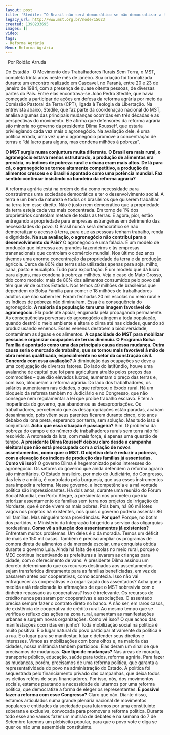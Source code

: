 ```yaml
---
layout: post
title: 'Stedile: “O Brasil não será democrático se não democratizar a terra”'
legacy_url: http://www.mst.org.br/node/15623
created: 1390233695
images: []
video: 
tags:
- Reforma Agrária
Menu: Reforma Agrária
---
```



 
Por Roldão Arruda

Do Estadão
 
O Movimento dos Trabalhadores Rurais Sem Terra, o MST, completa trinta anos neste mês de janeiro. Sua criação foi formalizada durante um encontro realizado em Cascavel, no Paraná, entre 20 e 23 de janeiro de 1984, com a presença de quase oitenta pessoas, de diversas partes do País.
Entre elas encontrava-se João Pedro Stedile, que havia começado a participar de ações em defesa da reforma agrária por meio da Comissão Pastoral da Terra (CPT), ligada à Teologia da Libertação.
Na entrevista abaixo, Stedile, que faz parte da coordenação nacional do MST, analisa algumas das principais mudanças ocorridas em três décadas e as perspectivas do movimento.
Ele afirma que defensores da reforma agrária são minoria no governo da presidente Dilma Rousseff, que estaria privilegiando cada vez mais o agronegócio. Na avaliação dele, é uma política errada, uma vez que o agronegócio promove a concentração de terras e “dá lucro para alguns, mas condena milhões à pobreza”.

**O MST surgiu numa conjuntura muita diferente. O Brasil era mais rural, o agronegócio estava menos estruturado, a produção de alimentos era precária, os índices de pobreza rural e urbana eram mais altos. De lá para cá, o agronegócio se tornou altamente competitivo, a produção de alimentos cresceu e o Brasil é apontado como uma potência mundial. Faz sentido continuar insistindo na bandeira da reforma agrária?**

A reforma agrária está na ordem do dia como necessidade para construirmos uma sociedade democrática e ter o desenvolvimento social.
A terra é um bem da natureza e todos os brasileiros que quiserem trabalhar na terra tem esse direito. Não é justo nem democrático que a propriedade da terra esteja cada vez mais concentrada. Em torno de 1% dos proprietários controlam metade de todas as terras.
E agora, pior, estão entregando a propriedade para empresas estrangeiras em detrimento das necessidades do povo. O Brasil nunca será democrático se não democratizar o acesso à terra, para que as pessoas tenham trabalho, renda e dignidade.
**Na sua avaliação, o agronegócio não contribui para o desenvolvimento do País?**
O agronegócio é uma falácia. É um modelo de produção que interessa aos grandes fazendeiros e às empresas transnacionais que controlam o comércio mundial. Nos último dez anos tivemos uma enorme concentração da propriedade da terra e da produção agrícola.
Cerca de 80% das terras são utilizadas apenas para soja, milho, cana, pasto e eucalipto. Tudo para exportação. É um modelo que dá lucro para alguns, mas condena à pobreza milhões. Veja o caso do Mato Grosso, tido como modelo: mais de 80% dos alimentos consumidos pelo povo dali têm que vir de outros Estados.
Nós temos 40 milhões de brasileiros que dependem do Bolsa Família para comer e 18 milhões de trabalhadores adultos que não sabem ler. Foram fechadas 20 mil escolas no meio rural e os índices de pobreza não diminuíram. Essa é a consequência do agronegócio.
**A maioria da população tem uma imagem favorável do agronegócio.**
Ela pode até apoiar, enganada pela propaganda permanente. As consequências perversas do agronegócio atingem a toda população, quando destrói o meio ambiente e altera o clima até nas cidades, quando só produz usando venenos. Esses venenos destroem a biodiversidade, contaminam as águas e os alimentos.
**A capacidade do MST para mobilizar pessoas e organizar ocupações de terras diminuiu. O Programa Bolsa Família é apontado como uma das principais causa dessa mudança. Outra causa seria o mercado de trabalho, que se tornou mais favorável à mão de obra menos qualificada, especialmente no setor da construção civil. Concorda com essa avaliação?**
A diminuição das ocupações se deve a uma conjugação de diversos fatores. Do lado do latifúndio, houve uma avalanche de capital que foi para agricultura atraído pelos preços das commodities – que dão elevados lucros, aumentam o preço das terras e, com isso, bloqueiam a reforma agrária.
Do lado dos trabalhadores, os salários aumentaram nas cidades, o que reforçou o êxodo rural. Há um bloqueio da reforma também no Judiciário e no Congresso, que não consegue nem regulamentar a lei que proíbe trabalho escravo. E tem a inoperância do governo, que abandonou as desapropriações.
Os trabalhadores, percebendo que as desapropriações estão paradas, acabam desanimando, pois vêem seus parentes ficarem durante cinco, oito anos debaixo da lona preta, esperando por terra, sem solução. Mas tudo isso é conjuntural.
**Acha que essa situação é passageira?**
Sim. O problema da pobreza do campo e do número de trabalhadores rurais sem terra não foi resolvido. A retomada da luta, com mais força, é apenas uma questão de tempo.
**A presidente Dilma Rousseff deixou claro desde a campanha eleitoral que não está preocupada com a criação de novos assentamentos, como quer o MST. O objetivo dela é reduzir a pobreza, com a elevação dos índices de produção das famílias já assentadas. Como vê isso?**
O governo Dilma é hegemonizado pelos interesses do agronegócio. Os setores do governo que ainda defendem a reforma agraria são minoritários.
O Estado brasileiro, por meio do Judiciário, do Congresso, das leis e a mídia, é controlado pela burguesia, que usa esses instrumentos para impedir a reforma. Nesse governo, a incompetência e a má vontade política são impressionantes.
Há dois anos, durante uma reunião do Fórum Social Mundial, em Porto Alegre, a presidenta nos prometeu que iria priorizar assentamento de famílias sem terra nos projetos de irrigação do Nordeste, que é onde vivem os mais pobres.
Pois bem, há 86 mil lotes vagos nos projetos há existentes, nos quais o governo poderia assentar 86 mil famílias. Mas ninguém toma providências.
**Por que?**
Porque, no botim dos partidos, o Ministério da Integração foi gerido a serviço das oligarquias nordestinas.
**Como vê a situação dos assentamentos já existentes?**
Enfrentam muitos problemas. Um deles é o da moradia. Temos um déficit de mais de 150 mil casas. Também é preciso ampliar os programas de compra direta de alimentos e da merenda escolar, uma conquista obtida durante o governo Lula.
Ainda há falta de escolas no meio rural, porque o MEC continua incentivando as prefeituras a levarem as crianças para cidade, com o oferecimento de vans.
A presidente Dilma assinou um decreto determinando que os recursos destinados aos assentamentos sejam transferidos diretamente para as famílias beneficiadas, em vez de passarem antes por cooperativas, como acontecia.
Isso não vai enfraquecer as cooperativas e a organização dos assentados? Acha que a medida está relacionada às afirmações de que o MST sobrevivia com o dinheiro repassado às cooperativas?
Isso é irrelevante. Os recursos de crédito nunca passaram por cooperativas e associações. O assentado precisa sempre fazer o contrato direto no banco. A não ser, em raros casos, de existência de cooperativa de crédito rural.
Ao mesmo tempo que se verifica o refluxo das ações na zona rural, aumentam as manifestações urbanas e surgem novas organizações. Como vê isso? O que achou das manifestações ocorridas em junho?
Toda mobilização social na política é muito positiva. E o lugar natural do povo participar ativamente da política é a rua. É o lugar para se manifestar, lutar e defender seus direitos e interesses. Vimos as mobilizações com bons olhos e, na maioria das cidades, nossa militância também participou. Elas deram um sinal de que precisamos de mudanças.
**Que tipo de mudanças?**
Nas áreas de moradia, transporte público, educação, saúde para todos, reforma agrária. Para fazer as mudanças, porém, precisamos de uma reforma política, que garanta a representatividade do povo na administração do Estado.
A política foi sequestrada pelo financiamento privado das campanhas, que deixa todos os eleitos reféns de seus financiadores. Por isso, nós, dos movimentos sociais, estamos pautando a necessidade de lutarmos por uma reforma politica, que democratize a forma de eleger os representantes.
**É possível fazer a reforma com esse Congresso?**
Claro que não. Diante disso, estamos articulados numa grande plenária nacional de movimentos populares e entidades da sociedade para lutarmos por uma constituinte soberana e exclusiva, convocada para promover a reforma política. Durante todo esse ano vamos fazer um mutirão de debates e na semana do 7 de Setembro faremos um plebiscito popular, para que o povo vote e diga se quer ou não uma assembleia constituinte.
